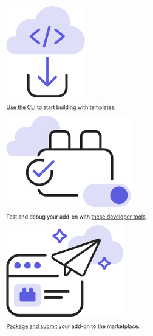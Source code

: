 
<TextBlock slots="image, text" width="33%" theme="light" className="developerTool" />

![Icon showing a CLI tool being downloaded](../images/Developer_Tool_1.png)

[Use the CLI](https://developer-stage.adobe.com/express-add-ons/docs/guides/getting_started/quickstart/) to start building with templates.

<TextBlock slots="image, text" width="33%"  theme="light" className="developerTool" />

![Icon showing Developer Mode being toggled for debugging add-ons](../images/Developer_Tool_2.png)

Test and debug your add-on with [these developer tools](https://developer-stage.adobe.com/express-add-ons/docs/guides/debug/).

<TextBlock slots="image, text" width="33%"  theme="light" className="developerTool" />

![Icon showing that your add-on can be packaged and shared in the marketplace](../images/Developer_Tool_3.png)

[Package and submit](https://developer-stage.adobe.com/express-add-ons/docs/guides/distribute/) your add-on to the marketplace.
